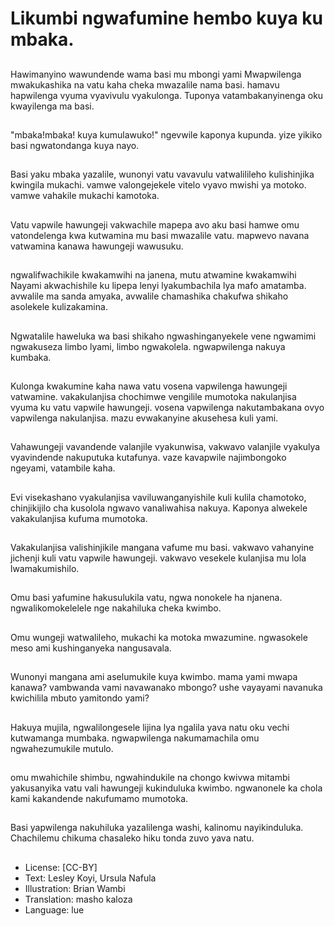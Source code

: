 # Likumbi ngwafumine hembo kuya ku mbaka.

##
Hawimanyino wawundende wama basi mu mbongi yami Mwapwilenga mwakukashika na vatu kaha cheka mwazalile nama basi. hamavu hapwilenga vyuma vyavivulu vyakulonga. Tuponya vatambakanyinenga oku kwayilenga ma basi.

##
"mbaka!mbaka! kuya kumulawuko!" ngevwile kaponya kupunda. yize yikiko basi ngwatondanga kuya nayo.

##
Basi yaku mbaka yazalile, wunonyi vatu vavavulu vatwalilileho kulishinjika kwingila mukachi. vamwe valongejekele vitelo vyavo mwishi ya motoko. vamwe vahakile mukachi kamotoka.

##
Vatu vapwile hawungeji vakwachile mapepa avo aku basi hamwe omu vatondelenga kwa kutwamina mu basi mwazalile vatu. mapwevo navana vatwamina kanawa hawungeji wawusuku.

##
ngwalifwachikile kwakamwihi na janena, mutu atwamine kwakamwihi Nayami akwachishile ku lipepa lenyi lyakumbachila lya mafo amatamba. avwalile ma sanda amyaka, avwalile chamashika chakufwa shikaho asolekele kulizakamina.

##
Ngwatalile haweluka wa basi shikaho ngwashinganyekele vene ngwamimi ngwakuseza limbo lyami, limbo ngwakolela. ngwapwilenga nakuya kumbaka.

##
Kulonga kwakumine kaha nawa vatu vosena vapwilenga hawungeji vatwamine. vakakulanjisa chochimwe vengilile mumotoka nakulanjisa vyuma ku vatu vapwile hawungeji. vosena vapwilenga nakutambakana ovyo vapwilenga nakulanjisa. mazu evwakanyine akusehesa kuli yami.

##
Vahawungeji vavandende valanjile vyakunwisa, vakwavo valanjile vyakulya vyavindende nakuputuka kutafunya. vaze kavapwile najimbongoko ngeyami, vatambile kaha.

##
Evi visekashano vyakulanjisa vaviluwanganyishile kuli kulila chamotoko, chinjikijilo cha kusolola ngwavo vanaliwahisa nakuya. Kaponya alwekele vakakulanjisa kufuma mumotoka.

##
Vakakulanjisa valishinjikile mangana vafume mu basi. vakwavo vahanyine jichenji kuli vatu vapwile hawungeji. vakwavo vesekele kulanjisa mu lola lwamakumishilo.

##
Omu basi yafumine hakusulukila vatu, ngwa nonokele ha njanena. ngwalikomokelelele nge nakahiluka cheka kwimbo.

##
Omu wungeji watwalileho, mukachi ka motoka mwazumine. ngwasokele meso ami kushinganyeka nangusavala.

##
Wunonyi mangana ami aselumukile kuya kwimbo. mama yami mwapa kanawa? vambwanda vami navawanako mbongo? ushe vayayami navanuka kwichilila mbuto yamitondo yami?

##
Hakuya mujila, ngwalilongesele lijina lya ngalila yava natu oku vechi kutwamanga mumbaka. ngwapwilenga nakumamachila omu ngwahezumukile mutulo.

##
omu mwahichile shimbu, ngwahindukile na chongo kwivwa mitambi yakusanyika vatu vali hawungeji kukinduluka kwimbo. ngwanonele ka chola kami kakandende nakufumamo mumotoka.

##
Basi yapwilenga nakuhiluka yazalilenga washi, kalinomu nayikinduluka. Chachilemu chikuma chasaleko hiku tonda zuvo yava natu.

##
* License: [CC-BY]
* Text: Lesley Koyi, Ursula Nafula
* Illustration: Brian Wambi
* Translation: masho kaloza
* Language: lue
